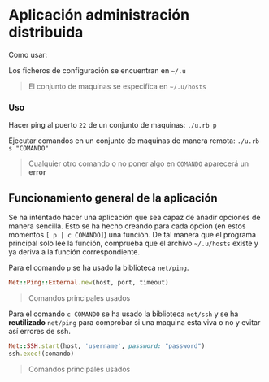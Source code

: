 # Aplicación administración distribuida

Como usar:

Los ficheros de configuración se encuentran en `~/.u`
> El conjunto de maquinas se especifica en `~/.u/hosts`

### Uso

Hacer ping al puerto `22` de un conjunto de maquinas:
`./u.rb p`
 
Ejecutar comandos en un conjunto de maquinas de manera remota:
`./u.rb s "COMANDO"`

> Cualquier otro comando o no poner algo en `COMANDO` aparecerá un **error**

## Funcionamiento general de la aplicación

Se ha intentado hacer una aplicación que sea capaz de añadir opciones de manera sencilla. Esto se ha hecho creando para cada opcion (en estos momentos `[ p | c COMANDO]`) una función. De tal manera que el programa principal solo lee la función, comprueba que el archivo `~/.u/hosts` existe y ya deriva a la función correspondiente.

Para el comando `p` se ha usado la biblioteca `net/ping`.
```ruby
Net::Ping::External.new(host, port, timeout)
```
> Comandos principales usados

Para el comando `c COMANDO` se ha usado la biblioteca `net/ssh` y se ha **reutilizado**  `net/ping` para comprobar si una maquina esta viva o no y evitar así errores de ssh.
```ruby
Net::SSH.start(host, 'username', password: "password")
ssh.exec!(comando)
```
> Comandos principales usados
